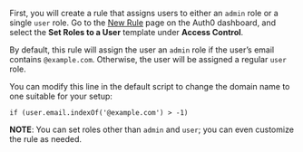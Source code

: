 First, you will create a rule that assigns users to either an `admin` role or a single `user` role. Go to the [New Rule](${uiURL}/#/rules/new) page on the Auth0 dashboard, and select the **Set Roles to a User** template under **Access Control**.

By default, this rule will assign the user an `admin` role if the user’s email contains `@example.com`. Otherwise, the user will be assigned a regular `user` role.

You can modify this line in the default script to change the domain name to one suitable for your setup:

`if (user.email.indexOf('@example.com') > -1)`

**NOTE**: You can set roles other than `admin` and `user`; you can even customize the rule as needed.
